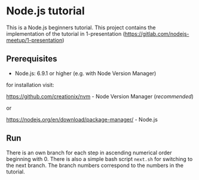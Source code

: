 # Node.js tutorial

This is a Node.js beginners tutorial. This project contains the implementation of the tutorial in 1-presentation (https://gitlab.com/nodejs-meetup/1-presentation)

## Prerequisites

* Node.js: 6.9.1 or higher (e.g. with Node Version Manager)

for installation visit:

https://github.com/creationix/nvm - Node Version Manager (*recommended*)

or

https://nodejs.org/en/download/package-manager/ - Node.js

## Run

There is an own branch for each step in ascending numerical order beginning with 0. There is also a simple bash script `next.sh` for switching to the next branch. The branch numbers correspond to the numbers in the tutorial.
